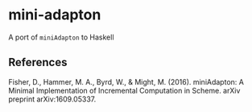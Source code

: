 # mini-adapton

A port of `miniAdapton` to Haskell

## References

Fisher, D., Hammer, M. A., Byrd, W., & Might, M. (2016). miniAdapton: A Minimal Implementation of Incremental Computation in Scheme. arXiv preprint arXiv:1609.05337.
